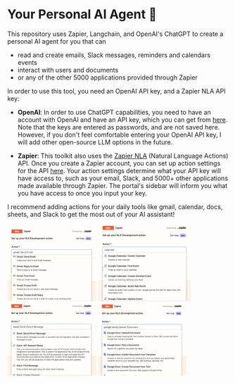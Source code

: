 # Your Personal AI Agent 🤖

This repository uses Zapier, Langchain, and OpenAI's ChatGPT to create a personal AI agent for you that can 
- read and create emails, Slack messages, reminders and calendars events
- interact with users and documents
- or any of the other 5000 applications provided through Zapier

In order to use this tool, you need an OpenAI API key, and a Zapier NLA API key:

- **OpenAI**: In order to use ChatGPT capabilities, you need to have an account with OpenAI and have an API key, which you can get from [here](https://openai.com/blog/openai-api). Note that the keys are entered as passwords, and are not saved here. However, if you don't feel comfortable entering your OpenAI API key, I will add other open-source LLM options in the future.
  
- **Zapier**: This toolkit also uses the [Zapier NLA](https://nla.zapier.com/docs/) (Natural Language Actions) API. Once you create a Zapier account, you can set up action settings for the API [here](https://nla.zapier.com/providers/). Your action settings determine what your API key will have access to, such as your email, Slack, and 5000+ other applications made available through Zapier. The portal's sidebar will inform you what you have access to once you input your key. 
        
I recommend adding actions for your daily tools like gmail, calendar, docs, sheets, and Slack to get the most out of your AI assistant!

<p float="middle">
  <img src="images.dir/gmail_actions.png" width="40%" />
  <img src="images.dir/calendar_actions.png" width="42%" /> 
  <img src="images.dir/slack_actions.png" width="40%" />
  <img src="images.dir/docs_actions.png" width="40%" />
</p>
